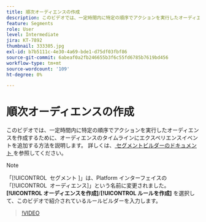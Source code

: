 ```yaml
---
title: 順次オーディエンスの作成
description: このビデオでは、一定時間内に特定の順序でアクションを実行したオーディエンスを作成するために、オーディエンスのタイムラインにエクスペリエンスイベントを追加する方法を説明します。
feature: Segments
role: User
level: Intermediate
jira: KT-7892
thumbnail: 333305.jpg
exl-id: b7b5111c-4e30-4a69-bde1-d75df03fbf86
source-git-commit: 6abeaf0a2fb246655b3f6c55fd6785b7619bd456
workflow-type: tm+mt
source-wordcount: '109'
ht-degree: 0%

---
```


# 順次オーディエンスの作成

このビデオでは、一定時間内に特定の順序でアクションを実行したオーディエンスを作成するために、オーディエンスのタイムラインにエクスペリエンスイベントを追加する方法を説明します。 詳しくは、[ セグメントビルダーのドキュメント ](https://experienceleague.adobe.com/docs/experience-platform/segmentation/ui/segment-builder.html?lang=ja) を参照してください。

>[!NOTE]
>
> 「[!UICONTROL &#x200B; セグメント &#x200B;]」は、Platform インターフェイスの「[!UICONTROL &#x200B; オーディエンス &#x200B;]」という名前に変更されました。 **[!UICONTROL オーディエンスを作成]**/**[!UICONTROL ルールを作成]** を選択して、このビデオで紹介されているルールビルダーを入力します。

>[!VIDEO](https://video.tv.adobe.com/v/3413213/?learn=on&enablevpops&captions=jpn)

